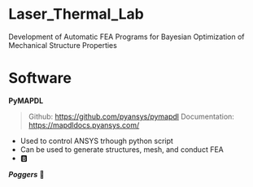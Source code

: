 # Laser_Thermal_Lab
Development of Automatic FEA Programs for Bayesian Optimization of Mechanical Structure Properties

# Software
**PyMAPDL**
> Github: https://github.com/pyansys/pymapdl
> Documentation: https://mapdldocs.pyansys.com/

- Used to control ANSYS trhough python script
- Can be used to generate structures, mesh, and conduct FEA
- :b:






***Poggers***
:smiling_face_with_three_hearts:
